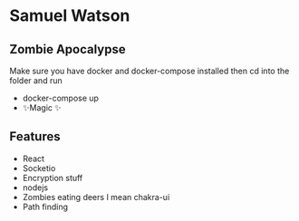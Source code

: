 # Samuel Watson

## Zombie Apocalypse

Make sure you have docker and docker-compose installed then cd into the folder and run

- docker-compose up
- ✨Magic ✨

## Features

- React
- Socketio
- Encryption stuff
- nodejs
- Zombies eating deers I mean chakra-ui
- Path finding

